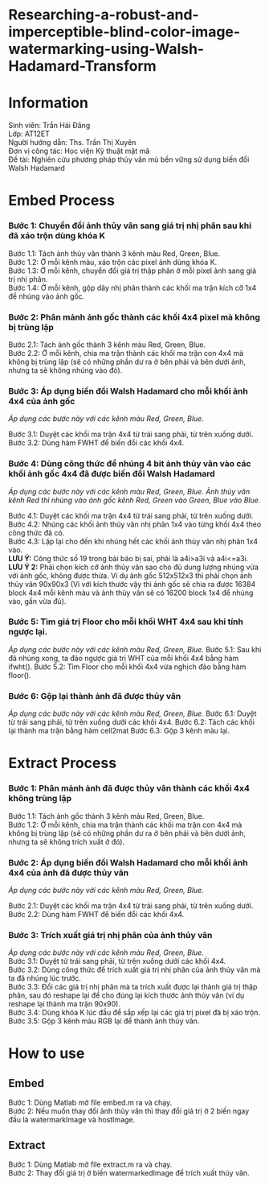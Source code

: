 # Researching-a-robust-and-imperceptible-blind-color-image-watermarking-using-Walsh-Hadamard-Transform

# Information
Sinh viên: Trần Hải Đăng  		
Lớp: AT12ET  
Người hướng dẫn: Ths. Trần Thị Xuyên  
Đơn vị công tác: Học viện Kỹ thuật mật mã  
Đề tài: Nghiên cứu phương pháp thủy vân mù bền vững sử dụng biến đổi Walsh Hadamard  

# Embed Process
### Bước 1: Chuyển đổi ảnh thủy vân sang giá trị nhị phân sau khi đã xáo trộn dùng khóa K
Bước 1.1: Tách ảnh thủy vân thành 3 kênh màu Red, Green, Blue.  
Bước 1.2: Ở mỗi kênh màu, xáo trộn các pixel ảnh dùng khóa K.  
Bước 1.3: Ở mỗi kênh, chuyển đổi giá trị thập phân ở mỗi pixel ảnh sang giá trị nhị phân.  
Bước 1.4: Ở mỗi kênh, gộp dãy nhị phân thành các khối ma trận kích cỡ 1x4 để nhúng vào ảnh gốc.  

### Bước 2: Phân mảnh ảnh gốc thành các khối 4x4 pixel mà không bị trùng lặp
Bước 2.1: Tách ảnh gốc thành 3 kênh màu Red, Green, Blue.  
Bước 2.2: Ở mỗi kênh, chia ma trận thành các khối ma trận con 4x4 mà không bị trùng lặp (sẽ có những phần dư ra ở bên phải và bên dưới ảnh, nhưng ta sẽ không nhúng vào đó).  

### Bước 3: Áp dụng biến đổi Walsh Hadamard cho mỗi khối ảnh 4x4 của ảnh gốc
*Áp dụng các bước này với các kênh màu Red, Green, Blue.*  

Bước 3.1: Duyệt các khối ma trận 4x4 từ trái sang phải, từ trên xuống dưới.  
Bước 3.2: Dùng hàm FWHT để biến đổi các khối 4x4.  

### Bước 4: Dùng công thức để nhúng 4 bit ảnh thủy vân vào các khối ảnh gốc 4x4 đã được biến đổi Walsh Hadamard
*Áp dụng các bước này với các kênh màu Red, Green, Blue. Ảnh thủy vân kênh Red thì nhúng vào ảnh gốc kênh Red, Green vào Green, Blue vào Blue.*  

Bước 4.1: Duyệt các khối ma trận 4x4 từ trái sang phải, từ trên xuống dưới.  
Bước 4.2: Nhúng các khối ảnh thủy vân nhị phân 1x4 vào từng khối 4x4 theo công thức đã có.  
Bước 4.3: Lặp lại cho đến khi nhúng hết các khối ảnh thủy vân nhị phân 1x4 vào.  
**LƯU Ý:** Công thức số 19 trong bài báo bị sai, phải là a4i>a3i và a4i<=a3i.  
**LƯU Ý 2:** Phải chọn kích cỡ ảnh thủy vân sao cho đủ dung lượng nhúng vừa với ảnh gốc, không được thừa.  Ví dụ ảnh gốc 512x512x3 thì phải chọn ảnh thủy vân 90x90x3 (Vì với kích thước vậy thì ảnh gốc sẽ chia ra được 16384 block 4x4 mỗi kênh màu và ảnh thủy vân sẽ có 16200 block 1x4 để nhúng vào, gần vừa đủ).

### Bước 5: Tìm giá trị Floor cho mỗi khối WHT 4x4 sau khi tính ngược lại.
*Áp dụng các bước này với các kênh màu Red, Green, Blue.*
Bước 5.1: Sau khi đã nhúng xong, ta đảo ngược giá trị WHT của mỗi khối 4x4 bằng hàm ifwht().
Bước 5.2: Tìm Floor cho mỗi khối 4x4 vừa nghịch đảo bằng hàm floor().

### Bước 6: Gộp lại thành ảnh đã được thủy vân
*Áp dụng các bước này với các kênh màu Red, Green, Blue.*
Bước 6.1: Duyệt từ trái sang phải, từ trên xuống dưới các khối 4x4.
Bước 6.2: Tách các khối lại thành ma trận bằng hàm cell2mat
Bước 6.3: Gộp 3 kênh màu lại.

# Extract Process
### Bước 1: Phân mảnh ảnh đã được thủy vân thành các khối 4x4 không trùng lặp
Bước 1.1: Tách ảnh gốc thành 3 kênh màu Red, Green, Blue.  
Bước 1.2: Ở mỗi kênh, chia ma trận thành các khối ma trận con 4x4 mà không bị trùng lặp (sẽ có những phần dư ra ở bên phải và bên dưới ảnh, nhưng ta sẽ không trích xuất ở đó).  

### Bước 2: Áp dụng biến đổi Walsh Hadamard cho mỗi khối ảnh 4x4 của ảnh đã được thủy vân
*Áp dụng các bước này với các kênh màu Red, Green, Blue.*  

Bước 2.1: Duyệt các khối ma trận 4x4 từ trái sang phải, từ trên xuống dưới.  
Bước 2.2: Dùng hàm FWHT để biến đổi các khối 4x4.  

### Bước 3: Trích xuất giá trị nhị phân của ảnh thủy vân
*Áp dụng các bước này với các kênh màu Red, Green, Blue.*  
Bước 3.1: Duyệt từ trái sang phải, từ trên xuống dưới các khối 4x4.  
Bước 3.2: Dùng công thức để trích xuất giá trị nhị phân của ảnh thủy vân mà ta đã nhúng lúc trước.  
Bước 3.3: Đổi các giá trị nhị phân mà ta trích xuất được lại thành giá trị thập phân, sau đó reshape lại để cho đúng lại kích thước ảnh thủy vân (ví dụ reshape lại thành ma trận 90x90).  
Bước 3.4: Dùng khóa K lúc đầu để sắp xếp lại các giá trị pixel đã bị xáo trộn.  
Bước 3.5: Gộp 3 kênh màu RGB lại để thành ảnh thủy vân.


# How to use
## Embed
Bước 1: Dùng Matlab mở file embed.m ra và chạy.  
Bước 2: Nếu muốn thay đổi ảnh thủy vân thì thay đổi giá trị ở 2 biến ngay đầu là watermarkImage và hostImage.  

## Extract
Bước 1: Dùng Matlab mở file extract.m ra và chạy.  
Bước 2: Thay đổi giá trị ở biến watermarkedImage để trích xuất thủy vân.  
<!--stackedit_data:
eyJoaXN0b3J5IjpbLTE1Mzg2NDUxMzAsMTI1MjQ0NzUwNSw2OT
EyMTIwMTksLTIwMjE2NDQ2NjYsMTcwOTYxNzk0MSwxNDA1NzM2
MjU4XX0=
-->
